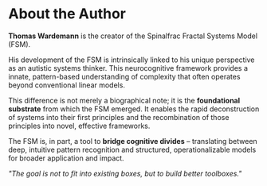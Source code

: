 # About the Author

**Thomas Wardemann** is the creator of the Spinalfrac Fractal Systems Model (FSM).

His development of the FSM is intrinsically linked to his unique perspective as an autistic systems thinker. This neurocognitive framework provides a innate, pattern-based understanding of complexity that often operates beyond conventional linear models.

This difference is not merely a biographical note; it is the **foundational substrate** from which the FSM emerged. It enables the rapid deconstruction of systems into their first principles and the recombination of those principles into novel, effective frameworks.

The FSM is, in part, a tool to **bridge cognitive divides** – translating between deep, intuitive pattern recognition and structured, operationalizable models for broader application and impact.

*"The goal is not to fit into existing boxes, but to build better toolboxes."*

